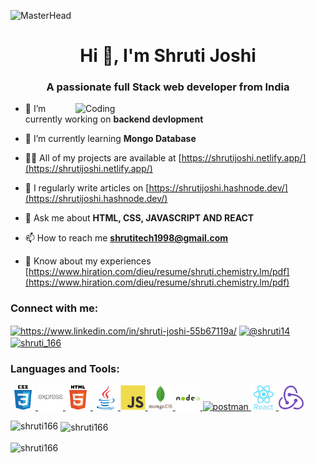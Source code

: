 ![MasterHead](https://www.arkasoftwares.com/blog/wp-content/uploads/2018/11/header_banner.jpg)

<h1 align="center">Hi 👋, I'm Shruti Joshi</h1>
<h3 align="center">A passionate full Stack web developer from India</h3>
<img align="right" alt="Coding" width="400" src="https://cdn.dribbble.com/users/2704414/screenshots/7466903/media/b08ab576316bd4582fef189f471cd9e5.gif" />


- 🔭 I’m currently working on **backend devlopment**

- 🌱 I’m currently learning **Mongo Database**

- 👨‍💻 All of my projects are available at [https://shrutijoshi.netlify.app/](https://shrutijoshi.netlify.app/)

- 📝 I regularly write articles on [https://shrutijoshi.hashnode.dev/](https://shrutijoshi.hashnode.dev/)

- 💬 Ask me about **HTML, CSS, JAVASCRIPT AND REACT**

- 📫 How to reach me **shrutitech1998@gmail.com**

- 📄 Know about my experiences [https://www.hiration.com/dieu/resume/shruti.chemistry.lm/pdf](https://www.hiration.com/dieu/resume/shruti.chemistry.lm/pdf)

<h3 align="left">Connect with me:</h3>
<p align="left">
<a href="https://linkedin.com/in/https://www.linkedin.com/in/shruti-joshi-55b67119a/" target="blank"><img align="center" src="https://raw.githubusercontent.com/rahuldkjain/github-profile-readme-generator/master/src/images/icons/Social/linked-in-alt.svg" alt="https://www.linkedin.com/in/shruti-joshi-55b67119a/" height="30" width="40" /></a>
<a href="https://hashnode.com/@shruti14" target="blank"><img align="center" src="https://raw.githubusercontent.com/rahuldkjain/github-profile-readme-generator/master/src/images/icons/Social/hashnode.svg" alt="@shruti14" height="30" width="40" /></a>
<a href="https://www.leetcode.com/shruti_166" target="blank"><img align="center" src="https://raw.githubusercontent.com/rahuldkjain/github-profile-readme-generator/master/src/images/icons/Social/leet-code.svg" alt="shruti_166" height="30" width="40" /></a>
</p>

<h3 align="left">Languages and Tools:</h3>
<p align="left"> <a href="https://www.w3schools.com/css/" target="_blank" rel="noreferrer"> <img src="https://raw.githubusercontent.com/devicons/devicon/master/icons/css3/css3-original-wordmark.svg" alt="css3" width="40" height="40"/> </a> <a href="https://expressjs.com" target="_blank" rel="noreferrer"> <img src="https://raw.githubusercontent.com/devicons/devicon/master/icons/express/express-original-wordmark.svg" alt="express" width="40" height="40"/> </a> <a href="https://www.w3.org/html/" target="_blank" rel="noreferrer"> <img src="https://raw.githubusercontent.com/devicons/devicon/master/icons/html5/html5-original-wordmark.svg" alt="html5" width="40" height="40"/> </a> <a href="https://www.java.com" target="_blank" rel="noreferrer"> <img src="https://raw.githubusercontent.com/devicons/devicon/master/icons/java/java-original.svg" alt="java" width="40" height="40"/> </a> <a href="https://developer.mozilla.org/en-US/docs/Web/JavaScript" target="_blank" rel="noreferrer"> <img src="https://raw.githubusercontent.com/devicons/devicon/master/icons/javascript/javascript-original.svg" alt="javascript" width="40" height="40"/> </a> <a href="https://www.mongodb.com/" target="_blank" rel="noreferrer"> <img src="https://raw.githubusercontent.com/devicons/devicon/master/icons/mongodb/mongodb-original-wordmark.svg" alt="mongodb" width="40" height="40"/> </a> <a href="https://nodejs.org" target="_blank" rel="noreferrer"> <img src="https://raw.githubusercontent.com/devicons/devicon/master/icons/nodejs/nodejs-original-wordmark.svg" alt="nodejs" width="40" height="40"/> </a> <a href="https://postman.com" target="_blank" rel="noreferrer"> <img src="https://www.vectorlogo.zone/logos/getpostman/getpostman-icon.svg" alt="postman" width="40" height="40"/> </a> <a href="https://reactjs.org/" target="_blank" rel="noreferrer"> <img src="https://raw.githubusercontent.com/devicons/devicon/master/icons/react/react-original-wordmark.svg" alt="react" width="40" height="40"/> </a> <a href="https://redux.js.org" target="_blank" rel="noreferrer"> <img src="https://raw.githubusercontent.com/devicons/devicon/master/icons/redux/redux-original.svg" alt="redux" width="40" height="40"/> </a> </p>

<p><img align="left" src="https://github-readme-stats.vercel.app/api/top-langs?username=shruti166&show_icons=true&locale=en&layout=compact" alt="shruti166" /></p>

<p>&nbsp;<img align="center" src="https://github-readme-stats.vercel.app/api?username=shruti166&show_icons=true&locale=en" alt="shruti166" /></p>

<p><img align="center" src="https://github-readme-streak-stats.herokuapp.com/?user=shruti166&" alt="shruti166" /></p>
